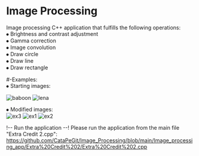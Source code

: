 # Image Processing

Image processing C++ application that fulfills the following operations: <br />
⦁	Brightness and contrast adjustment<br />
⦁	Gamma correction<br />
⦁	Image convolution<br />
⦁ Draw circle<br />
⦁ Draw line<br />
⦁ Draw rectangle<br />

#-Examples:<br />
⦁	Starting images:<br />

![baboon](https://user-images.githubusercontent.com/74926354/162574117-e72ad545-ee05-47ce-8f4f-480582ccb096.png)
![lena](https://user-images.githubusercontent.com/74926354/162574120-493edf12-03d4-478f-8c7c-899beadf1199.png)

⦁	Modified images:<br />
![ex3](https://user-images.githubusercontent.com/74926354/162574145-cb9062c9-a8a5-4577-854d-6159854c5b83.png)
![ex1](https://user-images.githubusercontent.com/74926354/162574140-6ae0d337-1577-4509-9626-075ec50eab06.png)
![ex2](https://user-images.githubusercontent.com/74926354/162574146-d8ddbf4a-25af-44be-b680-cc17afab6701.png)

!-- Run the application --!
Please run the application from the main file "Extra Credit 2.cpp": https://github.com/CataPeGit/Image_Processing/blob/main/Image_processing_app/Extra%20Credit%202/Extra%20Credit%202.cpp


